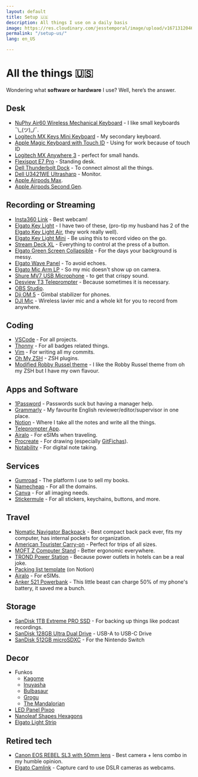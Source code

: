 ```yaml
---
layout: default
title: Setup 🇺🇸
description: All things I use on a daily basis
image: https://res.cloudinary.com/jesstemporal/image/upload/v1671312046/logo_mh5fv4.png
permalink: "/setup-us/"
lang: en_US

---
```


# All the things 🇺🇸

Wondering what **software or hardware** I use? Well, here’s the answer.

## Desk

- [NuPhy Air60 Wireless Mechanical Keyboard](https://amzn.to/3DWtfNL) - I like small keyboards ¯\\\_(ツ)\_/¯.
- [Logitech MX Keys Mini Keyboard](https://amzn.to/3P3dmeA) - My secondary keyboard.
- [Apple Magic Keyboard with Touch ID](https://amzn.to/4emtQsP) - Using for work because of touch ID
- [Logitech MX Anywhere 3](https://amzn.to/47DokP4) - perfect for small hands.
- [Flexispot E7 Pro](https://www.flexispot.ca/flexispot-best-standing-desk-e7pro) - Standing desk.
- [Dell Thunderbolt Dock](https://amzn.to/3QLHe0i) - To connect almost all the things.
- [Dell U3421WE Ultrasharp](https://amzn.to/3KK3aW2) - Monitor.
- [Apple Airpods Max](https://amzn.to/44asLy1).
- [Apple Airpods Second Gen](https://amzn.to/3E5qbP6).

## Recording or Streaming

- [Insta360 Link](https://amzn.to/3VEyk74) - Best webcam!
- [Elgato Key Light](https://amzn.to/3sfA8Hd) - I have two of these, (pro-tip my husband has 2 of the [Elgato Key Light Air](https://amzn.to/3Ox3CI8), they work really well).
- [Elgato Key Light Mini](https://amzn.to/4bWRACb) - Be using this to record video on the go.
- [Stream Deck XL](https://amzn.to/3DYZwU7) - Everything to control at the press of a button.
- [Elgato Green Screen Collapsible](https://amzn.to/3L7ZQEn) - For the days your background is messy.
- [Elgato Wave Panel](https://amzn.to/3OGsU6v) - To avoid echoes.
- [Elgato Mic Arm LP](https://amzn.to/3OMscoG) - So my mic doesn't show up on camera.
- [Shure MV7 USB Microphone](https://amzn.to/3QJ7ecJ) - to get that crispy sound.
- [Desview T3 Teleprompter](https://amzn.to/3KJPcn1) - Because sometimes it is necessary.
- [OBS Studio](https://obsproject.com).
- [Dji OM 5](https://amzn.to/3E8GNFH) - Gimbal stabilizer for phones.
- [DJI Mic](https://amzn.to/44mmD5N) - Wireless lavier mic and a whole kit for you to record from anywhere.

## Coding

- [VSCode](https://code.visualstudio.com/) - For all projects.
- [Thonny](https://thonny.org) - For all badges related things.
- [Vim](https://www.vim.org) - For writing all my commits.
- [Oh My ZSH](https://ohmyz.sh/) - ZSH plugins.
- [Modified Robby Russel theme](https://gist.github.com/jtemporal/f0e3e183e0e5b0f1a5473d2448ef4735) - I like the Robby Russel theme from oh my ZSH but I have my own flavour.

## Apps and Software

- [1Password](https://1password.com/) - Passwords suck but having a manager help.
- [Grammarly](https://grammarly.com/) - My favourite English reviewer/editor/supervisor in one place.
- [Notion](https://www.notion.so/) - Where I take all the notes and write all the things.
- [Teleprompter App](https://apps.apple.com/br/app/teleprompter-premium/id1533078079).
- [Airalo](https://ref.airalo.com/a1bF) - For eSIMs when traveling.
- [Procreate](https://procreate.com/) - For drawing (especially [GitFichas](https://gitfichas.com/en)).
- [Notability](https://notability.com/) - For digital note taking.

## Services

- [Gumroad](https://app.gumroad.com/) - The platform I use to sell my books.
- [Namecheap](http://namecheap.com/) - For all the domains.
- [Canva](http://canva.com/) - For all imaging needs.
- [Stickermule](https://www.stickermule.com/unlock?ref_id=4581960701&utm_medium=link&utm_source=invite) - For all stickers, keychains, buttons, and more.

## Travel

- [Nomatic Navigator Backpack](https://www.nomatic.com/collections/navigator-collection/products/navigator-backpack-15l) - Best compact back pack ever, fits my computer, has internal pockets for organization.
- [American Tourister Carry-on](https://amzn.to/3DX1B38) - Perfect for trips of all sizes.
- [MOFT Z Computer Stand](https://amzn.to/3QEQzHn) - Better ergonomic everywhere.
- [TROND Power Station](https://amzn.to/3KLSDcR) - Because power outlets in hotels can be a real joke.
- [Packing list template](https://www.notion.so/Template-check-list-for-traveling-2f75c069edd8476aaa500ea1136dba8c?pvs=21) (on Notion)
- [Airalo](https://ref.airalo.com/a1bF) - For eSIMs.
- [Anker 521 Powerbank](https://amzn.to/45g9z3a) - This little beast can charge 50% of my phone's battery, it saved me a bunch.

## Storage

- [SanDisk 1TB Extreme PRO SSD](https://amzn.to/3qtwKYW) - For backing up things like podcast recordings.
- [SanDisk 128GB Ultra Dual Drive](https://amzn.to/3qs2Iot) - USB-A to USB-C Drive
- [SanDisk 512GB microSDXC](https://amzn.to/45dLcTN) - For the Nintendo Switch

## Decor

- Funkos
    - [Kagome](https://amzn.to/3QJdl0B)
    - [Inuyasha](https://amzn.to/3sfL9IA)
    - [Bulbasaur](https://amzn.to/3P0Oc0c)
    - [Grogu](https://amzn.to/448SKGh)
    - [The Mandalorian](https://amzn.to/44fM3Cj)
- [LED Panel Pixoo](https://amzn.to/3s6UQsH)
- [Nanoleaf Shapes Hexagons](https://amzn.to/3s6UVN1)
- [Elgato Light Strip](https://amzn.to/3E2nWfM)

## Retired tech

- [Canon EOS REBEL SL3 with 50mm lens](https://amzn.to/47yBnBA) - Best camera + lens combo in my humble opinion.
- [Elgato Camlink](https://amzn.to/3YCNJnY) - Capture card to use DSLR cameras as webcams.
